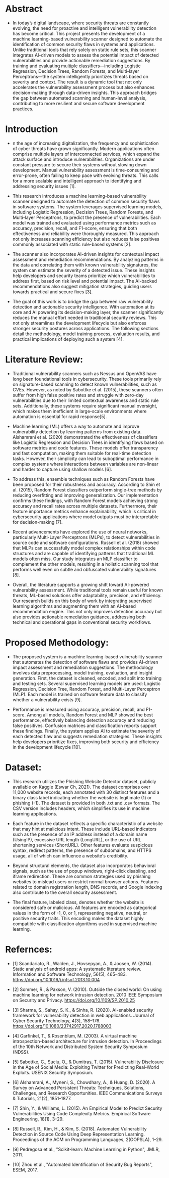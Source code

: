 # Abstract
- In today’s digital landscape, where security threats are constantly evolving, the need for proactive and intelligent vulnerability detection has become critical. This project presents the development of a machine learning-based vulnerability scanner designed to automate the identification of common security flaws in systems and applications. Unlike traditional tools that rely solely on static rule sets, this scanner integrates AI-driven models to assess the potential impact of detected vulnerabilities and provide actionable remediation suggestions. By training and evaluating multiple classifiers—including Logistic Regression, Decision Trees, Random Forests, and Multi-layer Perceptrons—the system intelligently prioritizes threats based on severity and context. The result is a dynamic tool that not only accelerates the vulnerability assessment process but also enhances decision-making through data-driven insights. This approach bridges the gap between automated scanning and human-level analysis, contributing to more resilient and secure software development practices.

# Introduction
- n the age of increasing digitalization, the frequency and sophistication of cyber threats have grown significantly. Modern applications often comprise multiple layers of interconnected services, which expand the attack surface and introduce vulnerabilities. Organizations are under constant pressure to secure their systems without slowing down development. Manual vulnerability assessment is time-consuming and error-prone, often failing to keep pace with evolving threats. This calls for a more scalable and intelligent approach to identifying and addressing security issues [1].

- This research introduces a machine learning-based vulnerability scanner designed to automate the detection of common security flaws in software systems. The system leverages supervised learning models, including Logistic Regression, Decision Trees, Random Forests, and Multi-layer Perceptrons, to predict the presence of vulnerabilities. Each model was trained and evaluated using performance metrics such as accuracy, precision, recall, and F1-score, ensuring that both effectiveness and reliability were thoroughly measured. This approach not only increases scanning efficiency but also reduces false positives commonly associated with static rule-based systems [2].

- The scanner also incorporates AI-driven insights for contextual impact assessment and remediation recommendations. By analyzing patterns in the data and correlating them with known vulnerability signatures, the system can estimate the severity of a detected issue. These insights help developers and security teams prioritize which vulnerabilities to address first, based on risk level and potential impact. The AI-backed recommendations also suggest mitigation strategies, guiding users towards practical and secure fixes [3].

- The goal of this work is to bridge the gap between raw vulnerability detection and actionable security intelligence. With automation at its core and AI powering its decision-making layer, the scanner significantly reduces the manual effort needed in traditional security reviews. This not only streamlines the development lifecycle but also enforces stronger security postures across applications. The following sections detail the methodology, model training process, evaluation results, and practical implications of deploying such a system [4].

# Literature Review:

- Traditional vulnerability scanners such as Nessus and OpenVAS have long been foundational tools in cybersecurity. These tools primarily rely on signature-based scanning to detect known vulnerabilities, such as CVEs. However, as noted by Sabottke et al. (2015), these scanners often suffer from high false positive rates and struggle with zero-day vulnerabilities due to their limited contextual awareness and static rule sets. Additionally, these systems require significant manual oversight, which makes them inefficient in large-scale environments where automation is essential for rapid response[5].

- Machine learning (ML) offers a way to automate and improve vulnerability detection by learning patterns from existing data. Alshamrani et al. (2020) demonstrated the effectiveness of classifiers like Logistic Regression and Decision Trees in identifying flaws based on software metrics and code features. These models offer transparency and fast computation, making them suitable for real-time detection tasks. However, their simplicity can lead to suboptimal performance in complex systems where interactions between variables are non-linear and harder to capture using shallow models [6].

- To address this, ensemble techniques such as Random Forests have been proposed for their robustness and accuracy. According to Shin et al. (2015), Random Forest classifiers outperform single-tree methods by reducing overfitting and improving generalization. Our implementation confirms these findings, with Random Forest models achieving strong accuracy and recall rates across multiple datasets. Furthermore, their feature importance metrics enhance explainability, which is critical in cybersecurity applications where model outputs must be interpretable for decision-making [7].

- Recent advancements have explored the use of neural networks, particularly Multi-Layer Perceptrons (MLPs), to detect vulnerabilities in source code and software configurations. Russell et al. (2018) showed that MLPs can successfully model complex relationships within code structures and are capable of identifying patterns that traditional ML models often miss. Our study integrates an MLP classifier to complement the other models, resulting in a holistic scanning tool that performs well even on subtle and obfuscated vulnerability signatures [8].

- Overall, the literature supports a growing shift toward AI-powered vulnerability assessment. While traditional tools remain useful for known threats, ML-based solutions offer adaptability, precision, and efficiency. Our research builds on this body of work by integrating supervised learning algorithms and augmenting them with an AI-based recommendation engine. This not only improves detection accuracy but also provides actionable remediation guidance, addressing both technical and operational gaps in conventional security workflows.

# Proposed Methodology:
- The proposed system is a machine learning-based vulnerability scanner that automates the detection of software flaws and provides AI-driven impact assessment and remediation suggestions. The methodology involves data preprocessing, model training, evaluation, and insight generation. First, the dataset is cleaned, encoded, and split into training and testing sets. Several supervised learning models are used: Logistic Regression, Decision Tree, Random Forest, and Multi-Layer Perceptron (MLP). Each model is trained on software feature data to classify whether a vulnerability exists [9].

- Performance is measured using accuracy, precision, recall, and F1-score. Among all models, Random Forest and MLP showed the best performance, effectively balancing detection accuracy and reducing false positives. Confusion matrices and classification reports support these findings. Finally, the system applies AI to estimate the severity of each detected flaw and suggests remediation strategies. These insights help developers prioritize fixes, improving both security and efficiency in the development lifecycle [10].

# Dataset:
- This research utilizes the Phishing Website Detector dataset, publicly available on Kaggle (Eswar Ch, 2021). The dataset comprises over 11,000 website records, each annotated with 30 distinct features and a binary class label indicating whether the website is legitimate (1) or phishing (-1). The dataset is provided in both .txt and .csv formats. The CSV version includes headers, which simplifies its use in machine learning applications.

- Each feature in the dataset reflects a specific characteristic of a website that may hint at malicious intent. These include URL-based indicators such as the presence of an IP address instead of a domain name (UsingIP), excessive URL length (LongURL), or the use of URL shortening services (ShortURL). Other features evaluate suspicious syntax, redirect patterns, the presence of subdomains, and HTTPS usage, all of which can influence a website's credibility.

- Beyond structural elements, the dataset also incorporates behavioral signals, such as the use of popup windows, right-click disabling, and iframe redirection. These are common strategies used by phishing websites to mislead users or restrict normal browser actions. Features related to domain registration length, DNS records, and Google indexing also contribute to the overall security assessment.

- The final feature, labeled class, denotes whether the website is considered safe or malicious. All features are encoded as categorical values in the form of -1, 0, or 1, representing negative, neutral, or positive security traits. This encoding makes the dataset highly compatible with classification algorithms used in supervised machine learning.

# Refernces:
- [1] Scandariato, R., Walden, J., Hovsepyan, A., & Joosen, W. (2014). Static analysis of android apps: A systematic literature review. Information and Software Technology, 56(5), 465–483. https://doi.org/10.1016/j.infsof.2013.10.004

- [2] Sommer, R., & Paxson, V. (2010). Outside the closed world: On using machine learning for network intrusion detection. 2010 IEEE Symposium on Security and Privacy. https://doi.org/10.1109/SP.2010.25

- [3] Sharma, S., Sahay, S. K., & Sinha, R. (2020). AI-enabled security framework for vulnerability detection in web applications. Journal of Cyber Security Technology, 4(3), 158–176. https://doi.org/10.1080/23742917.2020.1788003

- [4] Garfinkel, T., & Rosenblum, M. (2003). A virtual machine introspection-based architecture for intrusion detection. In Proceedings of the 10th Network and Distributed System Security Symposium (NDSS).

- [5] Sabottke, C., Suciu, O., & Dumitras, T. (2015). Vulnerability Disclosure in the Age of Social Media: Exploiting Twitter for Predicting Real-World Exploits. USENIX Security Symposium.

- [6] Alshamrani, A., Myneni, S., Chowdhary, A., & Huang, D. (2020). A Survey on Advanced Persistent Threats: Techniques, Solutions, Challenges, and Research Opportunities. IEEE Communications Surveys & Tutorials, 21(2), 1851–1877.

- [7] Shin, Y., & Williams, L. (2015). An Empirical Model to Predict Security Vulnerabilities Using Code Complexity Metrics. Empirical Software Engineering, 18(1), 3–29.

- [8] Russell, R., Kim, H., & Kim, S. (2018). Automated Vulnerability Detection in Source Code Using Deep Representation Learning. Proceedings of the ACM on Programming Languages, 2(OOPSLA), 1–29.

- [9] Pedregosa et al., "Scikit-learn: Machine Learning in Python", JMLR, 2011.

- [10] Zhou et al., "Automated Identification of Security Bug Reports", ESEM, 2017.
